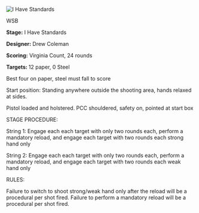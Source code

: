 ![I Have Standards](https://github.com/bagellord/USPSA-Stages/blob/master/21-25%20rounds/I%20Have%20Standards%20-%2024%20Rounds%20-%20Virginia%20Count/I%20Have%20Standards.png)

WSB

<b>Stage:</b> I Have Standards

<b>Designer:</b> Drew Coleman

<b>Scoring:</b> Virginia Count, 24 rounds

<b>Targets: </b>12 paper, 0 Steel

Best four on paper, steel must fall to score

Start position: Standing anywhere outside the shooting area, hands relaxed at sides.

Pistol loaded and holstered. PCC shouldered, safety on, pointed at start box

STAGE PROCEDURE:

String 1: Engage each each target with only two rounds each, perform a mandatory reload, and engage each target with two rounds each strong hand only

String 2: Engage each each target with only two rounds each, perform a mandatory reload, and engage each target with two rounds each weak hand only

RULES:

Failure to switch to shoot strong/weak hand only after the reload will be a procedural per shot fired. Failure to perform a mandatory reload will be a procedural per shot fired.
